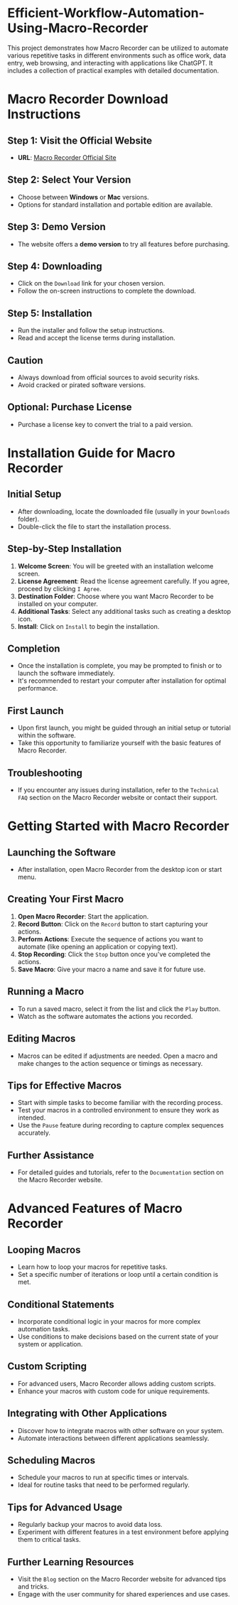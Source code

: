 # Efficient-Workflow-Automation-Using-Macro-Recorder
This project demonstrates how Macro Recorder can be utilized to automate various repetitive tasks in different environments such as office work, data entry, web browsing, and interacting with applications like ChatGPT. It includes a collection of practical examples with detailed documentation.
# Macro Recorder Download Instructions

## Step 1: Visit the Official Website
- **URL**: [Macro Recorder Official Site](https://www.macrorecorder.com)

## Step 2: Select Your Version
- Choose between **Windows** or **Mac** versions.
- Options for standard installation and portable edition are available.

## Step 3: Demo Version
- The website offers a **demo version** to try all features before purchasing.

## Step 4: Downloading
- Click on the `Download` link for your chosen version.
- Follow the on-screen instructions to complete the download.

## Step 5: Installation
- Run the installer and follow the setup instructions.
- Read and accept the license terms during installation.

## Caution
- Always download from official sources to avoid security risks.
- Avoid cracked or pirated software versions.

## Optional: Purchase License
- Purchase a license key to convert the trial to a paid version.
# Installation Guide for Macro Recorder

## Initial Setup
- After downloading, locate the downloaded file (usually in your `Downloads` folder).
- Double-click the file to start the installation process.

## Step-by-Step Installation
1. **Welcome Screen**: You will be greeted with an installation welcome screen.
2. **License Agreement**: Read the license agreement carefully. If you agree, proceed by clicking `I Agree`.
3. **Destination Folder**: Choose where you want Macro Recorder to be installed on your computer.
4. **Additional Tasks**: Select any additional tasks such as creating a desktop icon.
5. **Install**: Click on `Install` to begin the installation.

## Completion
- Once the installation is complete, you may be prompted to finish or to launch the software immediately.
- It's recommended to restart your computer after installation for optimal performance.

## First Launch
- Upon first launch, you might be guided through an initial setup or tutorial within the software.
- Take this opportunity to familiarize yourself with the basic features of Macro Recorder.

## Troubleshooting
- If you encounter any issues during installation, refer to the `Technical FAQ` section on the Macro Recorder website or contact their support.
# Getting Started with Macro Recorder

## Launching the Software
- After installation, open Macro Recorder from the desktop icon or start menu.

## Creating Your First Macro
1. **Open Macro Recorder**: Start the application.
2. **Record Button**: Click on the `Record` button to start capturing your actions.
3. **Perform Actions**: Execute the sequence of actions you want to automate (like opening an application or copying text).
4. **Stop Recording**: Click the `Stop` button once you've completed the actions.
5. **Save Macro**: Give your macro a name and save it for future use.

## Running a Macro
- To run a saved macro, select it from the list and click the `Play` button.
- Watch as the software automates the actions you recorded.

## Editing Macros
- Macros can be edited if adjustments are needed. Open a macro and make changes to the action sequence or timings as necessary.

## Tips for Effective Macros
- Start with simple tasks to become familiar with the recording process.
- Test your macros in a controlled environment to ensure they work as intended.
- Use the `Pause` feature during recording to capture complex sequences accurately.

## Further Assistance
- For detailed guides and tutorials, refer to the `Documentation` section on the Macro Recorder website.
# Advanced Features of Macro Recorder

## Looping Macros
- Learn how to loop your macros for repetitive tasks.
- Set a specific number of iterations or loop until a certain condition is met.

## Conditional Statements
- Incorporate conditional logic in your macros for more complex automation tasks.
- Use conditions to make decisions based on the current state of your system or application.

## Custom Scripting
- For advanced users, Macro Recorder allows adding custom scripts.
- Enhance your macros with custom code for unique requirements.

## Integrating with Other Applications
- Discover how to integrate macros with other software on your system.
- Automate interactions between different applications seamlessly.

## Scheduling Macros
- Schedule your macros to run at specific times or intervals.
- Ideal for routine tasks that need to be performed regularly.

## Tips for Advanced Usage
- Regularly backup your macros to avoid data loss.
- Experiment with different features in a test environment before applying them to critical tasks.

## Further Learning Resources
- Visit the `Blog` section on the Macro Recorder website for advanced tips and tricks.
- Engage with the user community for shared experiences and use cases.


